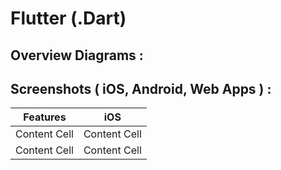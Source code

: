 # Flutter (.Dart)

## Overview Diagrams :

## Screenshots ( iOS, Android, Web Apps ) :
| Features | iOS |
| ------------- | ------------- |
| Content Cell  | Content Cell  |
| Content Cell  | Content Cell  |
